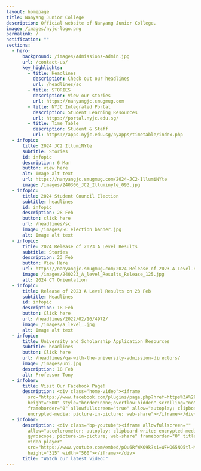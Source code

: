 ```yaml
---
layout: homepage
title: Nanyang Junior College
description: Official website of Nanyang Junior College.
image: /images/nyjc-logo.png
permalink: /
notification: ""
sections:
  - hero:
      background: /images/Admissions-Admin.jpg
      url: /contact-us/
      key_highlights:
        - title: Headlines
          description: Check out our headlines
          url: /headlines/sc
        - title: STORIES
          description: View our stories
          url: https://nanyangjc.smugmug.com
        - title: NYJC Integrated Portal
          description: Student Learning Resources
          url: https://portal.nyjc.edu.sg/
        - title: Time Table
          description: Student & Staff
          url: https://apps.nyjc.edu.sg/nyapps/timetable/index.php
  - infopic:
      title: 2024 JC2 IllumiNYte
      subtitle: Stories
      id: infopic
      description: 6 Mar
      button: view here
      alt: Image alt text
      url: https://nanyangjc.smugmug.com/2024-JC2-IllumiNYte
      image: /images/240306_JC2_Illuminyte_093.jpg
  - infopic:
      title: 2024 Student Council Election
      subtitle: headlines
      id: infopic
      description: 28 Feb
      button: click here
      url: /headlines/sc
      image: /images/SC election banner.jpg
      alt: Image alt text
  - infopic:
      title: 2024 Release of 2023 A Level Results
      subtitle: Stories
      description: 23 Feb
      button: View Here
      url: https://nanyangjc.smugmug.com/2024-Release-of-2023-A-Level-Results
      image: /images/240223_A_level_Results_Release_125.jpg
      alt: 2024 CT Orientation
  - infopic:
      title: Release of 2023 A Level Results on 23 Feb
      subtitle: Headlines
      id: infopic
      description: 18 Feb
      button: Click here
      url: /headlines/2022/02/16/4972/
      image: /images/a_level_.jpg
      alt: Image alt text
  - infopic:
      title: University and Scholarship Application Resources
      subtitle: headlines
      button: Click here
      url: /headlines/qa-with-the-university-admission-directors/
      image: /images/uni.jpg
      description: 18 Feb
      alt: Professor Tony
  - infobar:
      title: Visit Our Facebook Page!
      description: <div class="home-video"><iframe
        src="https://www.facebook.com/plugins/page.php?href=https%3A%2F%2Fwww.facebook.com%2FNanyangjc%2F&tabs=timeline&width=340&height=500&small_header=false&adapt_container_width=true&hide_cover=false&show_facepile=true&appId"
        height="500" style="border:none;overflow:hidden" scrolling="no"
        frameborder="0" allowfullscreen="true" allow="autoplay; clipboard-write;
        encrypted-media; picture-in-picture; web-share"></iframe></div>
  - infobar:
      description: <div class="bp-youtube"><iframe allowfullscreen=""
        allow="accelerometer; autoplay; clipboard-write; encrypted-media;
        gyroscope; picture-in-picture; web-share" frameborder="0" title="YouTube
        video player"
        src="https://www.youtube.com/embed/pQu6RfWKO9k?si=WFHQ65NQ5tl-M84f"
        height="315" width="560"></iframe></div>
      title: "Watch our latest video:"
---
```


